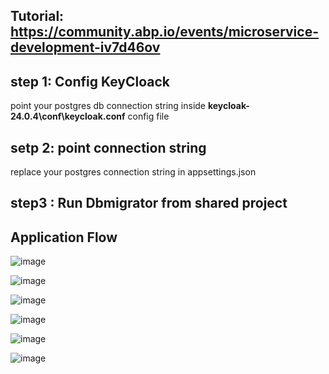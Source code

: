 ## Tutorial: https://community.abp.io/events/microservice-development-iv7d46ov

## step 1: Config KeyCloack
 point your postgres db connection string inside **keycloak-24.0.4\conf\keycloak.conf** config file 

## setp 2: point connection string
replace your postgres connection string in appsettings.json

## step3 : Run Dbmigrator from shared project

## Application Flow
![image](https://github.com/Sahulhameed9094/eShopOnAbp/assets/30176312/e76feadd-866e-441b-8ac7-8cf53e45de8c)

![image](https://github.com/Sahulhameed9094/eShopOnAbp/assets/30176312/af616873-de8f-413c-a137-e23af580d454)

![image](https://github.com/Sahulhameed9094/eShopOnAbp/assets/30176312/fbc94f41-2ae2-4f13-9083-cfb93dee1edb)

![image](https://github.com/Sahulhameed9094/eShopOnAbp/assets/30176312/8a32fca5-6948-4f5d-a3c4-e954e319cbb6)

![image](https://github.com/Sahulhameed9094/eShopOnAbp/assets/30176312/2a3dc48c-0c2e-4ea5-901b-d6471ede8da3)

![image](https://github.com/Sahulhameed9094/eShopOnAbp/assets/30176312/6134fb8e-9751-44d9-9c15-808c721945db)




